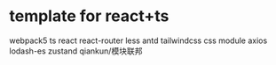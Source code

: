 # template for react+ts

webpack5
ts
react
react-router
less
antd
tailwindcss
css module
axios
lodash-es
zustand
qiankun/模块联邦
